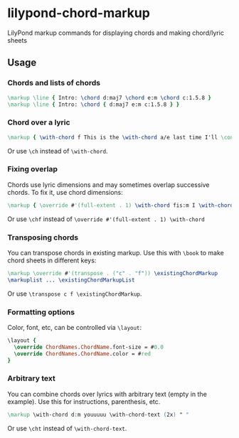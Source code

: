 # lilypond-chord-markup
LilyPond markup commands for displaying chords and making chord/lyric sheets

## Usage

### Chords and lists of chords
```lilypond
\markup \line { Intro: \chord d:maj7 \chord e:m \chord c:1.5.8 }
\markup \line { Intro: \chord { d:maj7 e:m c:1.5.8 } }
```

### Chord over a lyric
```lilypond
\markup { \with-chord f This is the \with-chord a/e last time I'll \concat { a \with-chord d:m bandon } you }
```
Or use `\ch` instead of `\with-chord`.

### Fixing overlap
Chords use lyric dimensions and may sometimes overlap successive chords. To fix it, use chord dimensions:
```lilypond
\markup { \override #'(full-extent . 1) \with-chord fis:m I \with-chord e:m lie. }
```
Or use `\chf` instead of `\override #'(full-extent . 1) \with-chord`

### Transposing chords
You can transpose chords in existing markup. Use this with `\book` to make chord sheets in different keys:
```lilypond
\markup \override #'(transpose . ("c" . "f")) \existingChordMarkup
\markuplist ... \existingChordMarkupList
```
Or use `\transpose c f \existingChordMarkup`.

### Formatting options
Color, font, etc, can be controlled via `\layout`:
```lilypond
\layout {
  \override ChordNames.ChordName.font-size = #0.0
  \override ChordNames.ChordName.color = #red
}
```

### Arbitrary text
You can combine chords over lyrics with arbitrary text (empty in the example). Use this for instructions, parenthesis, etc.
```lilypond
\markup \with-chord d:m youuuuu \with-chord-text (2x) " "
```
Or use `\cht` instead of `\with-chord-text`.
